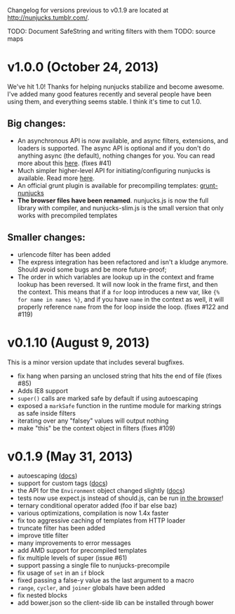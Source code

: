Changelog for versions previous to v0.1.9 are located at http://nunjucks.tumblr.com/.

TODO: Document SafeString and writing filters with them
TODO: source maps

# v1.0.0 (October 24, 2013)

We've hit 1.0! Thanks for helping nunjucks stabilize and become
awesome. I've added many good features recently and several people
have been using them, and everything seems stable. I think it's time
to cut 1.0.

## Big changes:

* An asynchronous API is now available, and async filters, extensions, and
  loaders is supported. The async API is optional and if you don't do
  anything async (the default), nothing changes for you. You can read
  more about this
  [here](http://jlongster.github.io/nunjucks/api.html#asynchronous-support). (fixes #41)
* Much simpler higher-level API for initiating/configuring nunjucks is
  available. Read more
  [here](http://jlongster.github.io/nunjucks/api.html#simple-api).
* An official grunt plugin is available for precompiling templates: [grunt-nunjucks](https://github.com/jlongster/grunt-nunjucks)
* **The browser files have been renamed**. nunjucks.js is now the full
    library with compiler, and nunjucks-slim.js is the small version
    that only works with precompiled templates

## Smaller changes:

* urlencode filter has been added
* The express integration has been refactored and isn't a kludge
  anymore. Should avoid some bugs and be more future-proof;
* The order in which variables are lookup up in the context and frame
  lookup has been reversed. It will now look in the frame first, and
  then the context. This means that if a `for` loop introduces a new
  var, like `{% for name in names %}`, and if you have `name` in the
  context as well, it will properly reference `name` from the for loop
  inside the loop. (fixes #122 and #119)

# v0.1.10 (August 9, 2013)

This is a minor version update that includes several bugfixes.

* fix hang when parsing an unclosed string that hits the end of file (fixes #85)
* Adds IE8 support
* `super()` calls are marked safe by default if using autoescaping
* exposed a `markSafe` function in the runtime module for marking strings as safe inside filters
* iterating over any "falsey" values will output nothing
* make "this" be the context object in filters (fixes #109)

# v0.1.9 (May 31, 2013)

* autoescaping ([docs](http://nunjucks.jlongster.com/api#Autoescaping))
* support for custom tags ([docs](http://nunjucks.jlongster.com/api#Custom-Tags-%2526-Extensions))
* the API for the `Environment` object changed slightly ([docs](http://nunjucks.jlongster.com/api#new-Environment%28%255Bloaders%255D%252C-%255Boptions%255D%29))
* tests now use expect.js instead of should.js, can be run [in the browser](http://jlongster.github.io/nunjucks/tests/browser/)!
* ternary conditional operator added (foo if bar else baz)
* various optimizations, compilation is now 1.4x faster
* fix too aggressive caching of templates from HTTP loader
* truncate filter has been added
* improve title filter
* many improvements to error messages
* add AMD support for precompiled templates
* fix multiple levels of super (issue #61)
* support passing a single file to nunjucks-precompile
* fix usage of `set` in an `if` block
* fixed passing a false-y value as the last argument to a macro
* `range`, `cycler`, and `joiner` globals have been added
* fix nested blocks
* add bower.json so the client-side lib can be installed through bower
